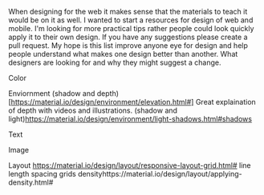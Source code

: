 When designing for the web it makes sense that the materials to teach it would be on it as well.
I wanted to start a resources for design of web and mobile.
I'm looking for more practical tips rather people could look quickly apply it to their own design. If you have any suggestions please create a pull request.
My hope is this list improve anyone eye for design and help people understand what makes one design better than another.
What designers are looking for and why they might suggest a change.

Color


Enviornment
(shadow and depth)[https://material.io/design/environment/elevation.html#]
Great explaination of depth with videos and illustrations.
(shadow and light)https://material.io/design/environment/light-shadows.html#shadows

Text


Image

Layout
https://material.io/design/layout/responsive-layout-grid.html#
line length
spacing
grids
densityhttps://material.io/design/layout/applying-density.html#
